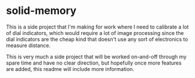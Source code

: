 # solid-memory
This is a side project that I'm making for work where I need to calibrate a lot of dial indicators, which would require a lot of image processing since the dial indicators are the cheap kind that doesn't use any sort of electronics to measure distance.

This is very much a side project that will be worked on-and-off through my spare time and have no clear direction, but hopefully once more features are added, this readme will include more information.
